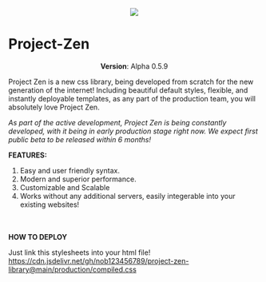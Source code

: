 <p align="center">
  <img src="https://i.postimg.cc/kM26F0HT/image.png"/>
</p>

# Project-Zen
<p align="center">
  <b>Version</b>: Alpha 0.5.9
</p>


Project Zen is a new css library, being developed from scratch for the new generation of the internet!
Including beautiful default styles, flexible, and instantly deployable templates, as any part of the production team, you will absolutely love Project Zen.

*As part of the active development, Project Zen is being constantly developed, with it being in early production stage right now. We expect first public beta to be released within 6 months!*

**FEATURES:**

 1. Easy and user friendly syntax.
 2. Modern and superior performance.
 3. Customizable and Scalable
 4. Works without any additional servers, easily integerable into your existing websites!

<br><br>
**HOW TO DEPLOY**

Just link this stylesheets into your html file!
https://cdn.jsdelivr.net/gh/nob123456789/project-zen-library@main/production/compiled.css
